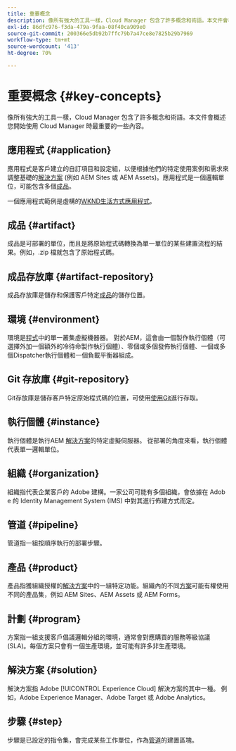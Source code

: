 ```yaml
---
title: 重要概念
description: 像所有強大的工具一樣，Cloud Manager 包含了許多概念和術語。本文件會概述您開始使用 Cloud Manager 時最重要的一些內容。
exl-id: 86dfc976-f3da-479a-9faa-08f40ca909e0
source-git-commit: 200366e5db92b7ffc79b7a47ce8e7825b29b7969
workflow-type: tm+mt
source-wordcount: '413'
ht-degree: 70%

---
```



# 重要概念 {#key-concepts}

像所有強大的工具一樣，Cloud Manager 包含了許多概念和術語。本文件會概述您開始使用 Cloud Manager 時最重要的一些內容。

## 應用程式 {#application}

應用程式是客戶建立的自訂項目和設定組，以便根據他們的特定使用案例和需求來調整基礎的[解決方案](#solution) (例如 AEM Sites 或 AEM Assets)。應用程式是一個邏輯單位，可能包含多個[成品](#artifact)。

一個應用程式範例是虛構的[WKND生活方式應用程式](https://experienceleague.adobe.com/docs/experience-manager-learn/getting-started-wknd-tutorial-develop/overview.html)。

## 成品 {#artifact}

成品是可部署的單位，而且是將原始程式碼轉換為單一單位的某些建置流程的結果。例如，.zip 檔就包含了原始程式碼。

## 成品存放庫 {#artifact-repository}

成品存放庫是儲存和保護客戶特定[成品](#artifact)的儲存位置。

## 環境 {#environment}

環境是[程式](#program)中的單一叢集虛擬機器器。 對於AEM，這會由一個製作執行個體（可選擇外加一個額外的冷待命製作執行個體）、零個或多個發佈執行個體、一個或多個Dispatcher執行個體和一個負載平衡器組成。

## Git 存放庫 {#git-repository}

Git存放庫是儲存客戶特定原始程式碼的位置，可使用[使用Git](https://git-scm.com)進行存取。

## 執行個體 {#instance}

執行個體是執行AEM [解決方案](#solution)的特定虛擬伺服器。 從部署的角度來看，執行個體代表單一邏輯單位。

## 組織 {#organization}

組織指代表企業客戶的 Adobe&#x200B; 建構。一家公司可能有多個組織，會依據在 Adob&#x200B;&#x200B;e 的 Identity Management System (IMS) 中對其進行佈建方式而定。

## 管道 {#pipeline}

管道指一組按順序執行的部署步驟。

## 產品 {#product}

產品指獲組織授權的[解決方案](#solution)中的一組特定功能。組織內的不同[方案](#program)可能有權使用不同的產品集，例如 AEM Sites、AEM Assets 或 AEM Forms。

## 計劃 {#program}

方案指一組支援客戶倡議邏輯分組的環境，通常會對應購買的服務等級協議 (SLA)。每個方案只會有一個生產環境，並可能有許多非生產環境。

## 解決方案 {#solution}

解決方案指 Adobe [!UICONTROL Experience Cloud] 解決方案的其中一種。 例如，Adobe Experience Manager、Adobe Target 或 Adobe Analytics。

## 步驟 {#step}

步驟是已設定的指令集，會完成某些工作單位，作為[管道](#pipeline)的建置區塊。
